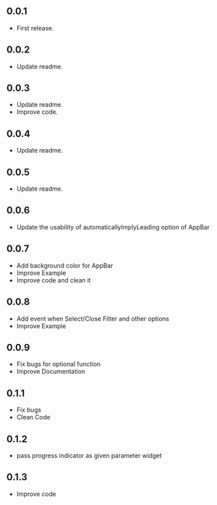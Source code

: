 ## 0.0.1

* First release.

## 0.0.2

* Update readme.

## 0.0.3

* Update readme.
* Improve code.

## 0.0.4

* Update readme.

## 0.0.5

* Update readme.

## 0.0.6

* Update the usability of automaticallyImplyLeading option of AppBar

## 0.0.7

* Add background color for AppBar
* Improve Example
* Improve code and clean it

## 0.0.8

* Add event when Select/Close Filter and other options
* Improve Example

## 0.0.9

* Fix bugs for optional function
* Improve Documentation

## 0.1.1

* Fix bugs
* Clean Code

## 0.1.2

* pass progress indicator as given parameter widget

## 0.1.3

* Improve code